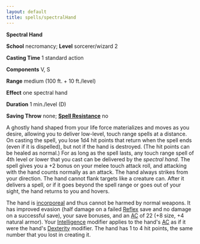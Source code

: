 ```yaml
---
layout: default
title: spells/spectralHand
---
```

 **Spectral Hand**

**School** necromancy; **Level** sorcerer/wizard 2

**Casting Time** 1 standard action

**Components** V, S

**Range** medium (100 ft. + 10 ft./level)

**Effect** one spectral hand

**Duration** 1 min./level (D)

**Saving Throw** none; **[Spell Resistance](../glossary#_spell-resistance)** no

A ghostly hand shaped from your life force materializes and moves as you desire, allowing you to deliver low-level, touch range spells at a distance. On casting the spell, you lose 1d4 hit points that return when the spell ends (even if it is dispelled), but not if the hand is destroyed. (The hit points can be healed as normal.) For as long as the spell lasts, any touch range spell of 4th level or lower that you cast can be delivered by the _spectral hand_. The spell gives you a +2 bonus on your melee touch attack roll, and attacking with the hand counts normally as an attack. The hand always strikes from your direction. The hand cannot flank targets like a creature can. After it delivers a spell, or if it goes beyond the spell range or goes out of your sight, the hand returns to you and hovers.

The hand is [incorporeal](../glossary#_incorporeal) and thus cannot be harmed by normal weapons. It has improved evasion (half damage on a failed [Reflex](../combat#_reflex) save and no damage on a successful save), your save bonuses, and an [AC](../combat#_armor-class) of 22 (+8 size, +4 natural armor). Your [Intelligence](../gettingStarted#_intelligence) modifier applies to the hand's [AC](../combat#_armor-class) as if it were the hand's [Dexterity](../gettingStarted#_dexterity) modifier. The hand has 1 to 4 hit points, the same number that you lost in creating it.

